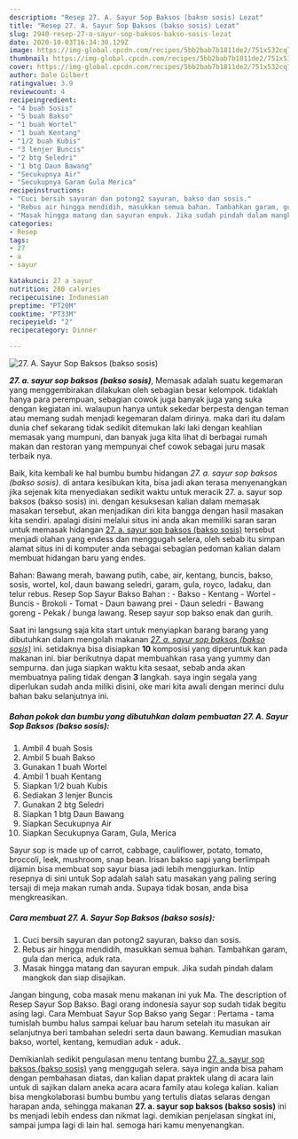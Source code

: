 ```yaml
---
description: "Resep 27. A. Sayur Sop Baksos (bakso sosis) Lezat"
title: "Resep 27. A. Sayur Sop Baksos (bakso sosis) Lezat"
slug: 2940-resep-27-a-sayur-sop-baksos-bakso-sosis-lezat
date: 2020-10-03T16:34:30.129Z
image: https://img-global.cpcdn.com/recipes/5bb2bab7b1811de2/751x532cq70/27-a-sayur-sop-baksos-bakso-sosis-foto-resep-utama.jpg
thumbnail: https://img-global.cpcdn.com/recipes/5bb2bab7b1811de2/751x532cq70/27-a-sayur-sop-baksos-bakso-sosis-foto-resep-utama.jpg
cover: https://img-global.cpcdn.com/recipes/5bb2bab7b1811de2/751x532cq70/27-a-sayur-sop-baksos-bakso-sosis-foto-resep-utama.jpg
author: Dale Gilbert
ratingvalue: 3.9
reviewcount: 4
recipeingredient:
- "4 buah Sosis"
- "5 buah Bakso"
- "1 buah Wortel"
- "1 buah Kentang"
- "1/2 buah Kubis"
- "3 lenjer Buncis"
- "2 btg Seledri"
- "1 btg Daun Bawang"
- "Secukupnya Air"
- "Secukupnya Garam Gula Merica"
recipeinstructions:
- "Cuci bersih sayuran dan potong2 sayuran, bakso dan sosis."
- "Rebus air hingga mendidih, masukkan semua bahan. Tambahkan garam, gula dan merica, aduk rata."
- "Masak hingga matang dan sayuran empuk. Jika sudah pindah dalam mangkok dan siap disajikan."
categories:
- Resep
tags:
- 27
- a
- sayur

katakunci: 27 a sayur 
nutrition: 280 calories
recipecuisine: Indonesian
preptime: "PT20M"
cooktime: "PT33M"
recipeyield: "2"
recipecategory: Dinner

---
```



![27. A. Sayur Sop Baksos (bakso sosis)](https://img-global.cpcdn.com/recipes/5bb2bab7b1811de2/751x532cq70/27-a-sayur-sop-baksos-bakso-sosis-foto-resep-utama.jpg)

<b><i>27. a. sayur sop baksos (bakso sosis)</i></b>, Memasak adalah suatu kegemaran yang menggembirakan dilakukan oleh sebagian besar kelompok. tidaklah hanya para perempuan, sebagian cowok juga banyak juga yang suka dengan kegiatan ini. walaupun hanya untuk sekedar berpesta dengan teman atau memang sudah menjadi kegemaran dalam dirinya. maka dari itu dalam dunia chef sekarang tidak sedikit ditemukan laki laki dengan keahlian memasak yang mumpuni, dan banyak juga kita lihat di berbagai rumah makan dan restoran yang mempunyai chef cowok sebagai juru masak terbaik nya.

Baik, kita kembali ke hal bumbu bumbu hidangan <i>27. a. sayur sop baksos (bakso sosis)</i>. di antara kesibukan kita, bisa jadi akan terasa menyenangkan jika sejenak kita menyediakan sedikit waktu untuk meracik 27. a. sayur sop baksos (bakso sosis) ini. dengan kesuksesan kalian dalam memasak masakan tersebut, akan menjadikan diri kita bangga dengan hasil masakan kita sendiri. apalagi disini melalui situs ini anda akan memiliki saran saran untuk memasak hidangan <u>27. a. sayur sop baksos (bakso sosis)</u> tersebut menjadi olahan yang endess dan menggugah selera, oleh sebab itu simpan alamat situs ini di komputer anda sebagai sebagian pedoman kalian dalam membuat hidangan baru yang endes.

Bahan: Bawang merah, bawang putih, cabe, air, kentang, buncis, bakso, sosis, wortel, kol, daun bawang seledri, garam, gula, royco, ladaku, dan telur rebus. Resep Sop Sayur Bakso Bahan : - Bakso - Kentang - Wortel - Buncis - Brokoli - Tomat - Daun bawang prei - Daun seledri - Bawang goreng - Pekak / bunga lawang. Resep sayur sop bakso enak dan gurih.


Saat ini langsung saja kita start untuk menyiapkan barang barang yang dibutuhkan dalam mengolah makanan <u><i>27. a. sayur sop baksos (bakso sosis)</i></u> ini. setidaknya bisa disiapkan <b>10</b> komposisi yang diperuntuk kan pada makanan ini. biar berikutnya dapat membuahkan rasa yang yummy dan sempurna. dan juga siapkan waktu kita sesaat, sebab anda akan membuatnya paling tidak dengan <b>3</b> langkah. saya ingin segala yang diperlukan sudah anda miliki disini, oke mari kita awali dengan merinci dulu bahan baku selanjutnya ini.

<!--inarticleads1-->

##### Bahan pokok dan bumbu yang dibutuhkan dalam pembuatan 27. A. Sayur Sop Baksos (bakso sosis):

1. Ambil 4 buah Sosis
1. Ambil 5 buah Bakso
1. Gunakan 1 buah Wortel
1. Ambil 1 buah Kentang
1. Siapkan 1/2 buah Kubis
1. Sediakan 3 lenjer Buncis
1. Gunakan 2 btg Seledri
1. Siapkan 1 btg Daun Bawang
1. Siapkan Secukupnya Air
1. Siapkan Secukupnya Garam, Gula, Merica


Sayur sop is made up of carrot, cabbage, cauliflower, potato, tomato, broccoli, leek, mushroom, snap bean. Irisan bakso sapi yang berlimpah dijamin bisa membuat sop sayur biasa jadi lebih menggiurkan. Intip resepnya di sini untuk Sop adalah salah satu masakan yang paling sering tersaji di meja makan rumah anda. Supaya tidak bosan, anda bisa mengkreasikan. 

<!--inarticleads2-->

##### Cara membuat 27. A. Sayur Sop Baksos (bakso sosis):

1. Cuci bersih sayuran dan potong2 sayuran, bakso dan sosis.
1. Rebus air hingga mendidih, masukkan semua bahan. Tambahkan garam, gula dan merica, aduk rata.
1. Masak hingga matang dan sayuran empuk. Jika sudah pindah dalam mangkok dan siap disajikan.


Jangan bingung, coba masak menu makanan ini yuk Ma. The description of Resep Sayur Sop Bakso. Bagi orang indonesia sayur sop sudah tidak begitu asing lagi. Cara Membuat Sayur Sop Bakso yang Segar : Pertama - tama tumislah bumbu halus sampai keluar bau harum setelah itu masukan air selanjutnya beri tambahan seledri serta daun bawang. Kemudian masukan bakso, wortel, kentang, kemudian aduk - aduk. 

Demikianlah sedikit pengulasan menu tentang bumbu <u>27. a. sayur sop baksos (bakso sosis)</u> yang menggugah selera. saya ingin anda bisa paham dengan pembahasan diatas, dan kalian dapat praktek ulang di acara lain untuk di sajikan dalam aneka acara acara family atau kolega kalian. kalian bisa mengkolaborasi bumbu bumbu yang tertulis diatas selaras dengan harapan anda, sehingga makanan <b>27. a. sayur sop baksos (bakso sosis)</b> ini bs menjadi lebih endess dan nikmat lagi. demikian penjelasan singkat ini, sampai jumpa lagi di lain hal. semoga hari kamu menyenangkan.
